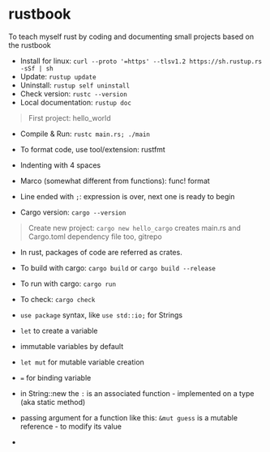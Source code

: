# rustbook

To teach myself rust by coding and documenting small projects based on the rustbook

- Install for linux: `curl --proto '=https' --tlsv1.2 https://sh.rustup.rs -sSf | sh`
- Update: `rustup update`
- Uninstall: `rustup self uninstall`
- Check version: `rustc --version`
- Local documentation: `rustup doc`

> First project: hello_world

- Compile & Run: `rustc main.rs; ./main`
- To format code, use tool/extension: rustfmt
- Indenting with 4 spaces
- Marco (somewhat different from functions): func! format
- Line ended with `;`: expression is over, next one is ready to begin

- Cargo version: `cargo --version`

> Create new project: `cargo new hello_cargo`
> creates main.rs and Cargo.toml dependency file too, gitrepo

- In rust, packages of code are referred as crates.
- To build with cargo: `cargo build` or `cargo build --release`
- To run with cargo: `cargo run`
- To check: `cargo check`

- `use package` syntax, like `use std::io;` for Strings
- `let` to create a variable
- immutable variables by default
- `let mut` for mutable variable creation
- `=` for binding variable
- in String::new the `:` is an associated function - implemented on a type (aka static method)
- passing argument for a function like this: `&mut guess` is a mutable reference - to modify its value
-
